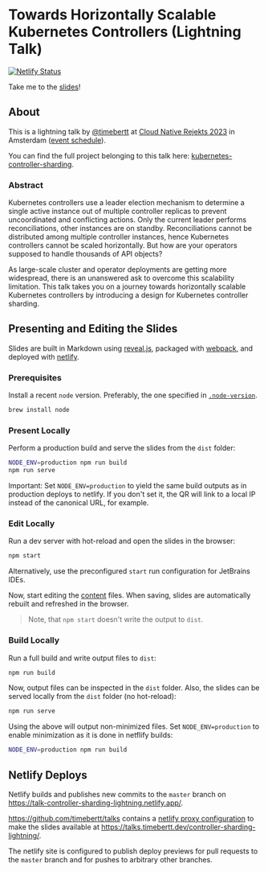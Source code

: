# Towards Horizontally Scalable Kubernetes Controllers (Lightning Talk)

[![Netlify Status](https://api.netlify.com/api/v1/badges/e06fa269-6329-42d3-9f49-9356ee0cc204/deploy-status)](https://app.netlify.com/sites/talk-controller-sharding-lightning/deploys)

Take me to the [slides](https://talks.timebertt.dev/controller-sharding-lightning/)!

## About

This is a lightning talk by [@timebertt](https://github.com/timebertt) at [Cloud Native Rejekts 2023](https://cloud-native.rejekts.io/) in Amsterdam ([event schedule](https://cfp.cloud-native.rejekts.io/cloud-native-rejekts-eu-amsterdam-2023/schedule/)).

You can find the full project belonging to this talk here: [kubernetes-controller-sharding](https://github.com/timebertt/kubernetes-controller-sharding).

### Abstract

Kubernetes controllers use a leader election mechanism to determine a single active instance out of multiple controller replicas to prevent uncoordinated and conflicting actions.
Only the current leader performs reconciliations, other instances are on standby.
Reconciliations cannot be distributed among multiple controller instances, hence Kubernetes controllers cannot be scaled horizontally.
But how are your operators supposed to handle thousands of API objects?

As large-scale cluster and operator deployments are getting more widespread, there is an unanswered ask to overcome this scalability limitation.
This talk takes you on a journey towards horizontally scalable Kubernetes controllers by introducing a design for Kubernetes controller sharding.

## Presenting and Editing the Slides

Slides are built in Markdown using [reveal.js](https://revealjs.com/), packaged with [webpack](https://webpack.js.org/), and deployed with [netlify](https://www.netlify.com/).

### Prerequisites

Install a recent `node` version. Preferably, the one specified in [`.node-version`](./.node-version).

```bash
brew install node
```

### Present Locally

Perform a production build and serve the slides from the `dist` folder:

```bash
NODE_ENV=production npm run build
npm run serve
```

Important: Set `NODE_ENV=production` to yield the same build outputs as in production deploys to netlify.
If you don't set it, the QR will link to a local IP instead of the canonical URL, for example.

### Edit Locally

Run a dev server with hot-reload and open the slides in the browser:

```bash
npm start
```

Alternatively, use the preconfigured `start` run configuration for JetBrains IDEs.

Now, start editing the [content](./content) files.
When saving, slides are automatically rebuilt and refreshed in the browser.

> Note, that `npm start` doesn't write the output to `dist`.

### Build Locally

Run a full build and write output files to `dist`:

```bash
npm run build
```

Now, output files can be inspected in the `dist` folder.
Also, the slides can be served locally from the `dist` folder (no hot-reload):

```bash
npm run serve
```

Using the above will output non-minimized files.
Set `NODE_ENV=production` to enable minimization as it is done in netflify builds:

```bash
NODE_ENV=production npm run build
```

## Netlify Deploys

Netlify builds and publishes new commits to the `master` branch on https://talk-controller-sharding-lightning.netlify.app/.

https://github.com/timebertt/talks contains a [netlify proxy configuration](https://github.com/timebertt/talks/blob/master/netlify.toml) to make the slides available at https://talks.timebertt.dev/controller-sharding-lightning/.

The netlify site is configured to publish deploy previews for pull requests to the `master` branch and for pushes to arbitrary other branches.
